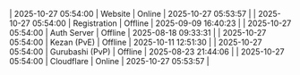 | 2025-10-27 05:54:00 | Website | Online | 2025-10-27 05:53:57 |
| 2025-10-27 05:54:00 | Registration | Offline | 2025-09-09 16:40:23 |
| 2025-10-27 05:54:00 | Auth Server | Offline | 2025-08-18 09:33:31 |
| 2025-10-27 05:54:00 | Kezan (PvE) | Offline | 2025-10-11 12:51:30 |
| 2025-10-27 05:54:00 | Gurubashi (PvP) | Offline | 2025-08-23 21:44:06 |
| 2025-10-27 05:54:00 | Cloudflare | Online | 2025-10-27 05:53:57 |
